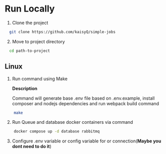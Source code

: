 # Run Locally
1. Clone the project
```bash
  git clone https://github.com/kaisyQ/simple-jobs
```
2. Move to project directory
```sh
  cd path-to-project
```
## Linux
1. Run command using Make
    
    **Description**

    Command will generate base .env file based on .env.example, install composer and nodejs dependencies
    and run webpack build command 
```sh
    make 
```
2. Run Queue and database docker containers via command
```sh
    docker compose up -d database rabbitmq
```

3. Configure .env variable or config variable for or connection(**Maybe you dont need to do it**)